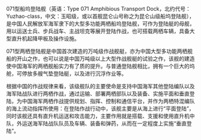 071型船坞登陆舰（英语：Type 071 Amphibious Transport Dock，北约代号：Yuzhao-class，中文：玉昭级，或以首舰昆仑山号称之为昆仑山级船坞登陆舰），是中国人民解放军海军隶下的大型多功能两栖船坞登陆舰，可作为登陆艇的母舰，用以运送士兵、步兵战车、主战坦克等展开登陆作战，也可搭载两栖车辆，具备大型直升机起降甲板及操作设施。

071型两栖登陆舰是中国首次建造的万吨级作战舰艇，亦为中国大型多功能两栖舰船的开山之作，也可以说是中国万吨级以上大型作战舰艇的试验之作，该舰的建造使中国海军的两栖舰船实力有了质的提升。与普通登陆舰相比，拥有一个巨大的坞舱，可停放多艘气垫登陆艇，以及进行沉浮作业等。

根据中国的作战规律来看，该级舰队的主要使命是支持中国海军其他登陆编队以及海军陆战队进行两栖作战，通过运输、部署两栖部队以及装备、实施平面和垂直登陆，为中国海军两栖作战提供规划、指挥、控制和通信平台，并作为两栖特混编队的海上流动指挥所使用：在登陆作战行动中，该舰主要是从海上进行“平面登陆”，同时该舰还具有直升机运送和攻击能力，主要作用就是搭载、支援和使用直升机中队，外运送海军陆战队队员及车辆、装备和弹药，从而在一定程度上实施“垂直登陆”。
